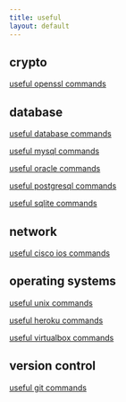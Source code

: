 ```yaml
---
title: useful
layout: default
---
```


crypto
------

[useful openssl commands](useful_openssl_commands.html)

database
--------

[useful database commands](useful_database_commands.html)

[useful mysql commands](useful_mysql_commands.html)

[useful oracle commands](useful_oracle_commands.html)

[useful postgresql commands](useful_postgresql_commands.html)

[useful sqlite commands](useful_sqlite_commands.html)

network
-------

[useful cisco ios commands](useful_ciscoios_commands.html)

operating systems
-----------------

[useful unix commands](useful_unix_commands.html)

[useful heroku commands](useful_heroku_commands.html)

[useful virtualbox commands](useful_virtualbox_commands.html)

version control
---------------

[useful git commands](useful_git_commands.html)

